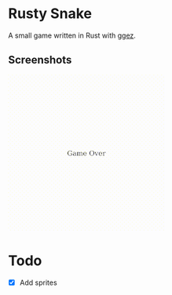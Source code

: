 # Rusty Snake

A small game written in Rust with [ggez](https://github.com/ggez/ggez).

## Screenshots

![Gameplay Example](screenshots/snake.gif)

# Todo

- [x] Add sprites
